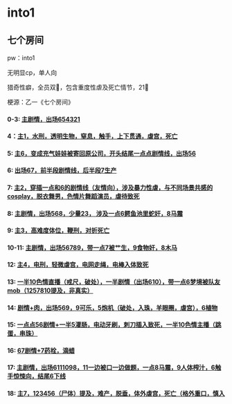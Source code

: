 # into1
## 七个房间

pw：into1

无明显cp，单人向

猎奇性癖，全员双🌟，包含重度性虐及死亡情节，21🚫

梗源：乙一《七个房间》

#### 0-3: [主剧情，出场654321](https://www.verybin.com/?31b8c32b6ce9090e#KLYVLvTE0Bztfd1fqvE5kNTND4Yoo+1GjXqaWAQEL3w=)

#### 4：[主1，水刑，透明生物，窒息，触手，上下贯通，虐宫，死亡](https://www.verybin.com/?ecbdce45a7805d19#vMPr3gUQAlHp5PFbMDLBI4FAqUu8YlBa0p1Uk6UxUFQ=)

#### 5: [主6，变成充气娃娃被寄回原公司，开头结尾一点点剧情线，出场56](https://www.verybin.com/?24b0960763a6370e#Mc4AyK76WCs6Ik89N4GPgx6QtgsLUWKRn0TNAuo9wSY=)

#### 6: [出场67，前半段剧情线，后半段7生产](https://www.verybin.com/?f06533651cb6bd81#/yX5PIArkqLHvRQMd/TTMYjest+GLHn6puGn7erpj4U=)

#### 7: [主2，穿插一点和6的剧情线（友情向），涉及暴力性虐，与不同场景共感的cosplay，脱衣舞男，色情片舞蹈演员，虐待致死](https://www.verybin.com/?71d502fa0c3890b6#v2e+gQBKYE99Y8vr6LdWAUR9B8VaBnoeYWgzjVnQ5Yo=)

#### 8: [主剧情，出场568，少量23， 涉及一点6鳄鱼池里蛇奸，8马震](https://www.verybin.com/?6634bc5716edfa2d#BC0Upj1H44enMcuX48H8creaWDMZstebPOmoakfXOeU=)

#### 9: [主3，高难度体位，鞭刑，对折死亡](https://www.verybin.com/?b3124c3f39015050#+gUTdWeclID+AHVqNNLwX7hYZP6Sgvn/sNBWoBHhuGI=)

#### 10-11: [主剧情，出场56789，带一点7被艹生，9食物奸，8木马](https://www.verybin.com/?acc3ce6fed1863a6#71EitJgVpBhB30yVKyaxYtad2ZaCPATYfTwRR0lpcp0=)

#### 12: [主4，电刑，轻微虐宫，电网走绳，电棒入体致死](https://www.verybin.com/?944376cb95dd2516#gDNGtob/YY6ePBHTKcBZ566ZBbrI8/5uSjPSx+pnynM=)

#### 13: [一半10色情直播（戒尺，破处），一半剧情（出场610），带一点6梦境被队友mob（1257810提及，非真实）](https://www.verybin.com/?67174837545f0231#2PPkZuUXlnlTH+67vh6jIIiYC4lKy0OJo/kaxQ6mCGE=)

#### 14: [剧情+肉，出场569，9可乐，5炮机（破处，入珠，羊眼圈，虐宫），6植物](https://www.verybin.com/?155367224b693d4b#9+eIxHkc9510B9B9lIRUU5uPT6KvOrIiYhdInZhhA9M=)

#### 15: [一点点56剧情+一半5灌肠，电动牙刷，刺刀插入致死，一半10色情主播（跳蛋，串珠）](https://www.verybin.com/?0db33cfed4daa77a#28McH7VF3RY9FYtJ6EPFpSczW99TmdRHxMLAiRqmbYc=)

#### 16: [67剧情+7药栓，滴蜡](https://www.verybin.com/?7966cb434d798f38#IA1n0D9NSlxa7YIyMNwwXuYP8cYWxd9k0GJI8ncR3Xk=)

#### 17: [主剧情，出场6111098，11一边被口一边做题，一点8马震，9人体榨汁，6触手惊悚向，结尾6下线](https://www.verybin.com/?1fbbfd24d071ce33#40wSGs3ioQvneJ6UCqABzPSiWGsVYXN8oUsagYRvXYY=)

#### 18: [主7，123456（尸体）提及，难产，脱垂，体外虐宫，死亡（格外重口，慎入](https://www.verybin.com/?612990bd9069a6c7#FeyRLn3BhYFHpjMF/kDN83HeVozezkqq8uysXFJ7Vgc=)
